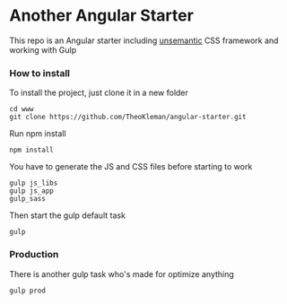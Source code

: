 # Another Angular Starter

This repo is an Angular starter including [unsemantic](http://unsemantic.com/) CSS framework and working with Gulp

### How to install

To install the project, just clone it in a new folder 
```
cd www
git clone https://github.com/TheoKleman/angular-starter.git
```

Run npm install
```
npm install
```

You have to generate the JS and CSS files before starting to work 
```
gulp js_libs
gulp js_app
gulp_sass
```

Then start the gulp default task  
```
gulp
```

### Production

There is another gulp task who's made for optimize anything 

```
gulp prod
```
